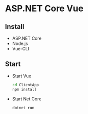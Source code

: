 # ASP.NET Core Vue

## Install

- ASP.NET Core
- Node.js
- Vue-CLI

## Start

- Start Vue
  ```bat
  cd ClientApp
  npm install
  ```
- Start Net Core
  ```bat
  dotnet run
  ```
